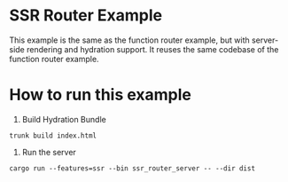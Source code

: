 # SSR Router Example

This example is the same as the function router example, but with
server-side rendering and hydration support. It reuses the same codebase
of the function router example.

# How to run this example

1. Build Hydration Bundle

`trunk build index.html`

1. Run the server

`cargo run --features=ssr --bin ssr_router_server -- --dir dist`

